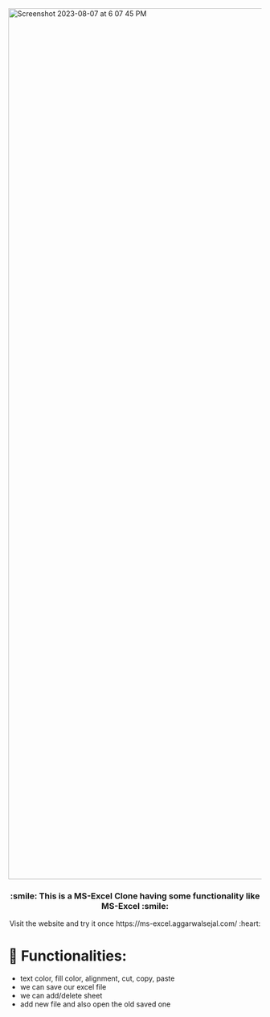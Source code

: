 <img width="1728" alt="Screenshot 2023-08-07 at 6 07 45 PM" src="https://github.com/sejal175/MS-Excel-Clone/assets/56756275/db7aeb26-7897-4c7d-ae46-a1d3e3645c4c">

<h3 align=center> :smile: This is a  <strong>MS-Excel Clone</strong> having some functionality like MS-Excel :smile: </h3>
<p align=center>Visit the website and try it once https://ms-excel.aggarwalsejal.com/ :heart:</p>

# :page_facing_up: Functionalities:

* text color, fill color, alignment, cut, copy, paste<br>
* we can save our excel file<br>
* we can add/delete sheet<br>
* add new file and also open the old saved one
